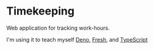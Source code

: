 # Timekeeping

Web application for tracking work-hours.

I'm using it to teach myself [Deno](https://deno.land/), [Fresh](https://fresh.deno.dev/), and [TypeScript](https://typescriptlang.org/)